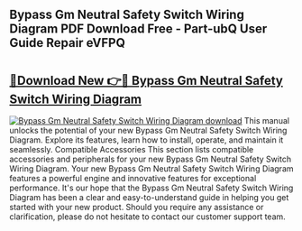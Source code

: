 ## Bypass Gm Neutral Safety Switch Wiring Diagram PDF Download Free - Part-ubQ User Guide Repair eVFPQ

# <h2><a href="http://dfsgkcn.blite.top/?on=Bypass+Gm+Neutral+Safety+Switch+Wiring+Diagram">🔗Download New 👉🔴 Bypass Gm Neutral Safety Switch Wiring Diagram</a></h2>

[![Bypass Gm Neutral Safety Switch Wiring Diagram download](https://i.imgur.com/lujVjoI.png)](http://dfsgkcn.blite.top/?on=Bypass+Gm+Neutral+Safety+Switch+Wiring+Diagram)
This manual unlocks the potential of your new Bypass Gm Neutral Safety Switch Wiring Diagram. Explore its features, learn how to install, operate, and maintain it seamlessly. Compatible Accessories This section lists compatible accessories and peripherals for your new Bypass Gm Neutral Safety Switch Wiring Diagram. Your new Bypass Gm Neutral Safety Switch Wiring Diagram features a powerful engine and innovative features for exceptional performance. It's our hope that the Bypass Gm Neutral Safety Switch Wiring Diagram has been a clear and easy-to-understand guide in helping you get started with your new product. Should you require any assistance or clarification, please do not hesitate to contact our customer support team.
